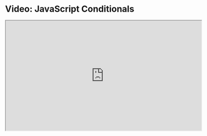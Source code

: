# Video: JavaScript Conditionals

<iframe src="https://player.vimeo.com/video/549149623" width="640" height="360" allowfullscreen="allowfullscreen" allow="autoplay; fullscreen; picture-in-picture"></iframe>
